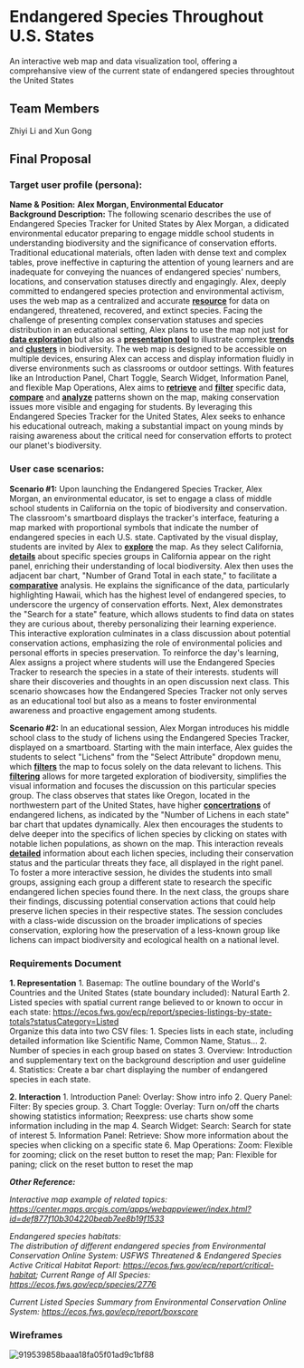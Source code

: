 #  Endangered Species Throughout U.S. States
An interactive web map and data visualization tool, offering a comprehansive view of the current state of endangered species throughtout the United States

## Team Members
Zhiyi Li and Xun Gong

## Final Proposal
### Target user profile (persona):
**Name & Position:** **Alex Morgan, Environmental Educator**     
**Background Description:** 
The following scenario describes the use of Endangered Species Tracker for United States by Alex Morgan, a didicated environmental educator preparing to engage middle school students in understanding biodiversity and the significance of conservation efforts. Traditional educational materials, often laden with dense text and complex tables, prove ineffective in capturing the attention of young learners and are inadequate for conveying the nuances of endangered species' numbers, locations, and conservation statuses directly and engagingly. Alex, deeply committed to endangered species protection and environmental activism, uses the web map as a centralized and accurate **<ins>resource</ins>** for data on endangered, threatened, recovered, and extinct species. Facing the challenge of presenting complex conservation statuses and species distribution in an educational setting, Alex plans to use the map not just for **<ins>data exploration</ins>** but also as a **<ins>presentation tool</ins>** to illustrate complex **<ins>trends</ins>** and **<ins>clusters</ins>** in biodiversity. The web map is designed to be accessible on multiple devices, ensuring Alex can access and display information fluidly in diverse environments such as classrooms or outdoor settings. With features like an Introduction Panel, Chart Toggle, Search Widget, Information Panel, and flexible Map Operations, Alex aims to **<ins>retrieve</ins>** and **<ins>filter</ins>** specific data, **<ins>compare</ins>** and **<ins>analyze</ins>** patterns shown on the map, making conservation issues more visible and engaging for students. By leveraging this Endangered Species Tracker for the United States, Alex seeks to enhance his educational outreach, making a substantial impact on young minds by raising awareness about the critical need for conservation efforts to protect our planet's biodiversity.      
### User case scenarios: 
**Scenario #1:** 
Upon launching the Endangered Species Tracker, Alex Morgan, an environmental educator, is set to engage a class of middle school students in California on the topic of biodiversity and conservation. The classroom's smartboard displays the tracker's interface, featuring a map marked with proportional symbols that indicate the number of endangered species in each U.S. state. Captivated by the visual display, students are invited by Alex to **<ins>explore</ins>** the map. As they select California, **<ins>details</ins>** about specific species groups in California appear on the right panel, enriching their understanding of local biodiversity. Alex then uses the adjacent bar chart, "Number of Grand Total in each state," to facilitate a **<ins>comparative</ins>** analysis. He explains the significance of the data, particularly highlighting Hawaii, which has the highest level of endangered species, to underscore the urgency of conservation efforts. Next, Alex demonstrates the "Search for a state" feature, which allows students to find data on states they are curious about, thereby personalizing their learning experience. This interactive exploration culminates in a class discussion about potential conservation actions, emphasizing the role of environmental policies and personal efforts in species preservation. To reinforce the day's learning, Alex assigns a project where students will use the Endangered Species Tracker to research the species in a state of their interests. students will share their discoveries and thoughts in an open discussion next class. This scenario showcases how the Endangered Species Tracker not only serves as an educational tool but also as a means to foster environmental awareness and proactive engagement among students.

**Scenario #2:**
In an educational session, Alex Morgan introduces his middle school class to the study of lichens using the Endangered Species Tracker, displayed on a smartboard. Starting with the main interface, Alex guides the students to select "Lichens" from the "Select Attribute" dropdown menu, which **<ins>filters</ins>** the map to focus solely on the data relevant to lichens. This **<ins>filtering</ins>** allows for more targeted exploration of biodiversity, simplifies the visual information and focuses the discussion on this particular species group. The class observes that states like Oregon, located in the northwestern part of the United States, have higher **<ins>concertrations</ins>** of endangered lichens, as indicated by the "Number of Lichens in each state" bar chart that updates dynamically. Alex then encourages the students to delve deeper into the specifics of lichen species by clicking on states with notable lichen populations, as shown on the map. This interaction reveals **<ins>detailed</ins>** information about each lichen species, including their conservation status and the particular threats they face, all displayed in the right panel. To foster a more interactive session, he divides the students into small groups, assigning each group a different state to research the specific endangered lichen species found there. In the next class, the groups share their findings, discussing potential conservation actions that could help preserve lichen species in their respective states. The session concludes with a class-wide discussion on the broader implications of species conservation, exploring how the preservation of a less-known group like lichens can impact biodiversity and ecological health on a national level. 
### Requirements Document
**1. Representation**
    1. Basemap: The outline boundary of the World's Countries and the United States (state boundary included): Natural Earth
    2. Listed species with spatial current range believed to or known to occur in each state: https://ecos.fws.gov/ecp/report/species-listings-by-state-totals?statusCategory=Listed     
       Organize this data into two CSV files:
       1. Species lists in each state, including detailed information like Scientific Name, Common Name, Status...
       2. Number of species in each group based on states
    3. Overview: Introduction and supplementary text on the background description and user guideline
    4. Statistics: Create a bar chart displaying the number of endangered species in each state.

**2. Interaction**
    1. Introduction Panel: Overlay: Show intro info
    2. Query Panel: Filter: By species group.
    3. Chart Toggle: Overlay: Turn on/off the charts showing statistics information; Reexpress: use charts show some information including in the map 
    4. Search Widget: Search: Search for state of interest
    5. Information Panel: Retrieve: Show more information about the species when clicking on a specific state
    6. Map Operations: Zoom: Flexible for zooming; click on the reset button to reset the map; Pan: Flexible for paning; click on the reset button to reset the map

***Other Reference:***  
     
*Interactive map example of related topics: https://center.maps.arcgis.com/apps/webappviewer/index.html?id=def877f10b304220beab7ee8b19f1533* 
     
*Endangered species habitats:*      
*The distribution of different endangered species from Environmental Conservation Online System: USFWS Threatened & Endangered Species Active Critical Habitat Report: https://ecos.fws.gov/ecp/report/critical-habitat; Current Range of All Species: https://ecos.fws.gov/ecp/species/2776*     

*Current Listed Species Summary from Environmental Conservation Online System: https://ecos.fws.gov/ecp/report/boxscore*



### Wireframes
![919539858baaa18fa05f01ad9c1bf88](https://github.com/xiaoguaishou0202yy/2024_Endangered-Species-US/assets/158022313/0103f4fb-812a-44c4-91c3-92c1a17a98b2)











